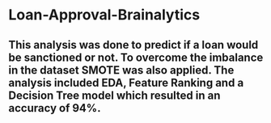 # Loan-Approval-Brainalytics

##	This analysis was done to predict if a loan would be sanctioned or not. To overcome the imbalance in the dataset SMOTE was also applied. The analysis included EDA, Feature Ranking and a Decision Tree model which resulted in an accuracy of 94%. 
